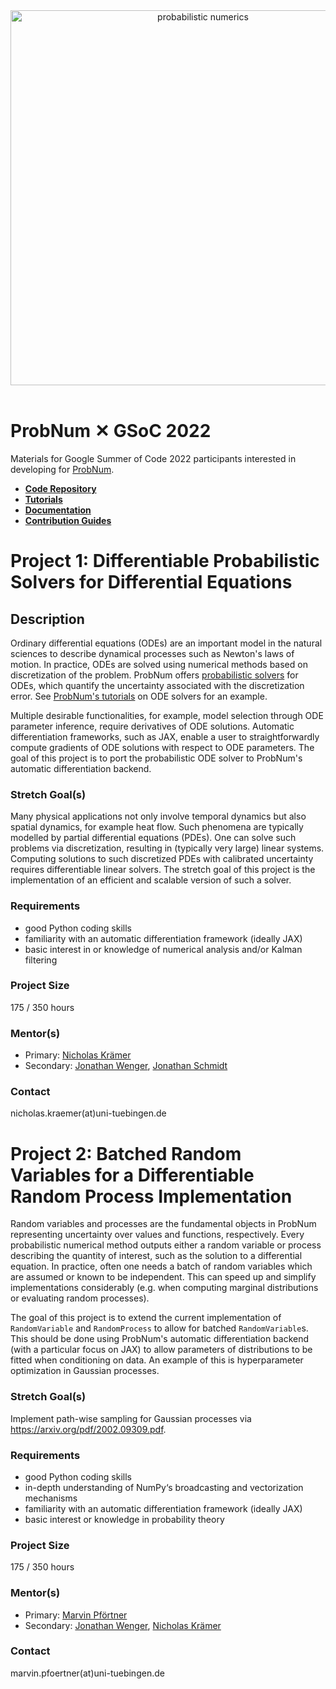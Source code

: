
<div align="center">
    <a href="https://probnum.readthedocs.io"><img align="center" src="https://raw.githubusercontent.com/probabilistic-numerics/probnum/main/docs/source/assets/img/logo/probnum_logo_dark_txtright.svg" alt="probabilistic numerics" width="600" style="padding-right: 10px; padding left: 10px;" title="Probabilistic Numerics in Python"/>
    </a>
</div>
<br>

# ProbNum &#10005; GSoC 2022

Materials for Google Summer of Code 2022 participants interested in developing for [ProbNum](http://probnum.org).


- [**Code Repository**](https://github.com/probabilistic-numerics/probnum)
- [**Tutorials**](https://probnum.readthedocs.io/en/latest/tutorials.html)
- [**Documentation**](https://probnum.readthedocs.io/en/latest/api.html)
- [**Contribution Guides**](https://probnum.readthedocs.io/en/latest/development.html)


# Project 1: Differentiable Probabilistic Solvers for Differential Equations

## Description

Ordinary differential equations (ODEs) are an important model in the natural sciences to describe dynamical processes such as Newton's laws of motion. In practice, ODEs are solved using numerical methods based on discretization of the problem. ProbNum offers [probabilistic solvers](https://probnum.readthedocs.io/en/latest/api/automod/probnum.diffeq.html#probnum.diffeq.probsolve_ivp) for ODEs, which quantify the uncertainty associated with the discretization error. See [ProbNum's tutorials](https://probnum.readthedocs.io/en/latest/tutorials.html#ordinary-differential-equation-solvers) on ODE solvers for an example.

Multiple desirable functionalities, for example, model selection through ODE parameter inference, require derivatives of ODE solutions.
Automatic differentiation frameworks, such as JAX, enable a user to straightforwardly compute gradients of ODE solutions with respect to ODE parameters. The goal of this project is to port the probabilistic ODE solver to ProbNum's automatic differentiation backend.

### Stretch Goal(s)
Many physical applications not only involve temporal dynamics but also spatial dynamics, for example heat flow. Such phenomena are typically modelled by partial differential equations (PDEs). One can solve such problems via discretization, resulting in (typically very large) linear systems. Computing solutions to such discretized PDEs with calibrated uncertainty requires differentiable linear solvers. The stretch goal of this project is the implementation of an efficient and scalable version of such a solver.

### Requirements
- good Python coding skills
- familiarity with an automatic differentiation framework (ideally JAX)
- basic interest in or knowledge of numerical analysis and/or Kalman filtering

### Project Size
175 / 350 hours

### Mentor(s)
- Primary: [Nicholas Krämer](https://github.com/pnkraemer/)
- Secondary: [Jonathan Wenger](https://github.com/JonathanWenger/), [Jonathan Schmidt](https://github.com/schmidtjonathan/)

### Contact
nicholas.kraemer(at)uni-tuebingen.de


# Project 2: Batched Random Variables for a Differentiable Random Process Implementation

Random variables and processes are the fundamental objects in ProbNum representing uncertainty over values and functions, respectively. Every probabilistic numerical method outputs either a random variable or process describing the quantity of interest, such as the solution to a differential equation. In practice, often one needs a batch of random variables which are assumed or known to be independent. This can speed up and simplify implementations considerably (e.g. when computing marginal distributions or evaluating random processes).

The goal of this project is to extend the current implementation of `RandomVariable` and `RandomProcess` to allow for batched `RandomVariable`s. This should be done using ProbNum's automatic differentiation backend (with a particular focus on JAX) to allow parameters of distributions to be fitted when conditioning on data. An example of this is hyperparameter optimization in Gaussian processes.

### Stretch Goal(s)
Implement path-wise sampling for Gaussian processes via https://arxiv.org/pdf/2002.09309.pdf.

### Requirements
- good Python coding skills
- in-depth understanding of NumPy‘s broadcasting and vectorization mechanisms
- familiarity with an automatic differentiation framework (ideally JAX)
- basic interest or knowledge in probability theory

### Project Size
175 / 350 hours

### Mentor(s)
- Primary: [Marvin Pförtner](https://github.com/marvinpfoertner)
- Secondary: [Jonathan Wenger](https://github.com/JonathanWenger/), [Nicholas Krämer](https://github.com/pnkraemer/)

### Contact
marvin.pfoertner(at)uni-tuebingen.de